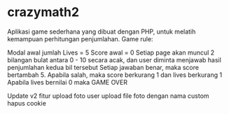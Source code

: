 # crazymath2

Aplikasi game sederhana yang dibuat dengan PHP, untuk melatih kemampuan perhitungan penjumlahan. Game rule:

Modal awal jumlah Lives = 5
Score awal = 0
Setiap page akan muncul 2 bilangan bulat antara 0 - 10 secara acak, dan user diminta menjawab hasil penjumlahan kedua bil tersebut
Setiap jawaban benar, maka score bertambah 5. Apabila salah, maka score berkurang 1 dan lives berkurang 1
Apabila lives bernilai 0 maka GAME OVER

Update v2
fitur upload foto user
upload file foto dengan nama custom
hapus cookie
